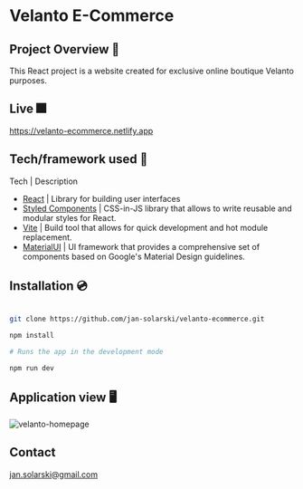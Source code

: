 <h1>Velanto E-Commerce</h1>

## Project Overview 🎨

This React project is a website created for exclusive online boutique Velanto purposes. 

## Live 🎆

https://velanto-ecommerce.netlify.app

## Tech/framework used 🧰

Tech | Description 

* [React](https://reactjs.org/) | Library for building user interfaces 
* [Styled Components](https://styled-components.com/) | CSS-in-JS library that allows to write reusable and modular styles for React.
* [Vite](https://vitejs.dev/) | Build tool that allows for quick development and hot module replacement.
* [MaterialUI](https://mui.com/) | UI framework that provides a comprehensive set of components based on Google's Material Design guidelines.

## Installation 💿

```bash

git clone https://github.com/jan-solarski/velanto-ecommerce.git

npm install

# Runs the app in the development mode

npm run dev

```
## Application view 🖥

![velanto-homepage](https://user-images.githubusercontent.com/92514481/207139663-83c2bdfb-0721-47bc-a397-9cec6a306740.png)

## Contact

jan.solarski@gmail.com
